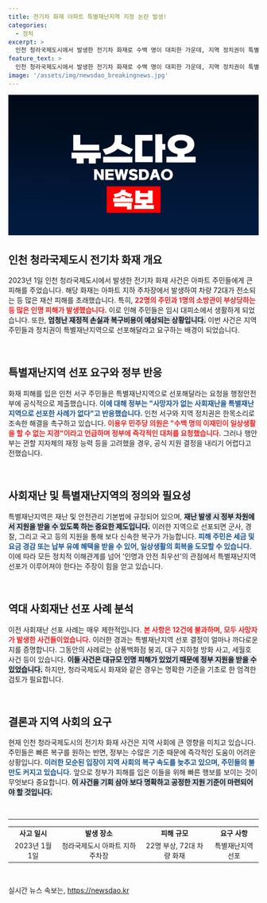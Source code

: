 ```yaml
---
title: 전기차 화재 아파트 특별재난지역 지정 논란 발생!
categories:
  - 정치
excerpt: >
  인천 청라국제도시에서 발생한 전기차 화재로 수백 명이 대피한 가운데, 지역 정치권이 특별재난지역 선포를 요구하고 있다. 그러나 정부는 사망자가 없는 사회재난에 대한 전례를 들어 부정적인 입장을 고수하고 있어 긴장감이 높아지고 있다.
feature_text: >
  인천 청라국제도시에서 발생한 전기차 화재로 수백 명이 대피한 가운데, 지역 정치권이 특별재난지역 선포를 요구하고 있다. 그러나 정부는 사망자가 없는 사회재난에 대한 전례를 들어 부정적인 입장을 고수하고 있어 긴장감이 높아지고 있다.
image: '/assets/img/newsdao_breakingnews.jpg'
---
```


<p><img src="/assets/img/newsdao_breakingnews.jpg" alt="firstkoreanews 속보" /></p>

<h2 data-ke-size="size26">인천 청라국제도시 전기차 화재 개요</h2>

<p data-ke-size="size16">2023년 1일 인천 청라국제도시에서 발생한 전기차 화재 사건은 아파트 주민들에게 큰 피해를 주었습니다. 해당 화재는 아파트 지하 주차장에서 발생하여 차량 72대가 전소되는 등 많은 재산 피해를 초래했습니다. 특히, <b><span style="color: #ee2323;">22명의 주민과 1명의 소방관이 부상당하는 등 많은 인명 피해가 발생했습니다.</span></b> 이로 인해 주민들은 임시 대피소에서 생활하게 되었습니다. 또한, <b><span style="background-color: #21538527;">엄청난 재정적 손실과 복구비용이 예상되는 상황입니다.</span></b> 이번 사건은 지역 주민들과 정치권이 특별재난지역으로 선포해달라고 요구하는 배경이 되었습니다.</p>

<p data-ke-size="size16">&nbsp;</p>

<h2 data-ke-size="size26">특별재난지역 선포 요구와 정부 반응</h2>

<p data-ke-size="size16">화재 피해를 입은 인천 서구 주민들은 특별재난지역으로 선포해달라는 요청을 행정안전부에 공식적으로 제출했습니다. <b><span style="color: #1a5490;">이에 대해 정부는 "사망자가 없는 사회재난을 특별재난지역으로 선포한 사례가 없다"고 반응했습니다.</span></b> 인천 서구와 지역 정치권은 한목소리로 조속한 해결을 촉구하고 있습니다. <b><span style="color: #ee2323;">이용우 민주당 의원은 "수백 명의 이재민이 일상생활을 할 수 없는 지경"이라고 언급하며 정부에 즉각적인 대처를 요청했습니다.</span></b> 그러나 행안부는 관할 지자체의 재정 능력 등을 고려했을 경우, 공식 지원 결정을 내리기 어렵다고 전했습니다.</p>

<p data-ke-size="size16">&nbsp;</p>

<h2 data-ke-size="size26">사회재난 및 특별재난지역의 정의와 필요성</h2>

<p data-ke-size="size16">특별재난지역은 재난 및 안전관리 기본법에 규정되어 있으며, <b><span style="background-color: #21538527;">재난 발생 시 정부 차원에서 지원을 받을 수 있도록 하는 중요한 제도입니다.</span></b> 이러한 지역으로 선포되면 군사, 경찰, 그리고 국고 등의 지원을 통해 보다 신속한 복구가 가능합니다. <b><span style="color: #1a5490;">피해 주민은 세금 및 요금 경감 또는 납부 유예 혜택을 받을 수 있어, 일상생활의 회복을 도모할 수 있습니다.</span></b> 이에 따라 모든 정치적 이해관계를 넘어 '인명과 안전 최우선'의 관점에서 특별재난지역 선포가 이루어져야 한다는 주장이 힘을 얻고 있습니다.</p>

<p data-ke-size="size16">&nbsp;</p>

<h2 data-ke-size="size26">역대 사회재난 선포 사례 분석</h2>

<p data-ke-size="size16">이전 사회재난 선포 사례는 매우 제한적입니다. <b><span style="color: #ee2323;">본 사항은 12건에 불과하며, 모두 사망자가 발생한 사건들이었습니다.</span></b> 이러한 경과는 특별재난지역 선포 결정이 얼마나 까다로운지를 증명합니다. 그동안의 사례로는 삼풍백화점 붕괴, 대구 지하철 방화 사고, 세월호 사건 등이 있습니다. <b><span style="background-color: #21538527;">이들 사건은 대규모 인명 피해가 있었기 때문에 정부 지원을 받을 수 있었습니다.</span></b> 하지만, 청라국제도시 화재와 같은 경우는 명확한 기준을 기초로 한 엄격한 검토가 필요합니다.</p>

<p data-ke-size="size16">&nbsp;</p>

<h2 data-ke-size="size26">결론과 지역 사회의 요구</h2>

<p data-ke-size="size16">현재 인천 청라국제도시의 전기차 화재 사건은 지역 사회에 큰 영향을 미치고 있습니다. 주민들은 빠른 복구를 원하는 반면, 정부는 수많은 기준 때문에 즉각적인 도움이 어려운 상황입니다. <b><span style="color: #1a5490;">이러한 모순된 입장이 지역 사회의 복구 속도를 늦추고 있으며, 주민들의 불만도 커지고 있습니다.</span></b> 앞으로 정부가 피해를 입은 이들을 위해 빠른 행보를 보이는 것이 무엇보다 중요합니다. <b><span style="background-color: #21538527;">이 사건을 기회 삼아 보다 명확하고 공정한 지원 기준이 마련되어야 할 것입니다.</span></b></p>

<p data-ke-size="size16">&nbsp;</p>

<hr>

<table>
<tr>
<td style="text-align: center; height: 17px;"><b>사고 일시</b></td>
<td style="text-align: center; height: 17px;"><b>발생 장소</b></td>
<td style="text-align: center; height: 17px;"><b>피해 규모</b></td>
<td style="text-align: center; height: 17px;"><b>요구 사항</b></td>
</tr>
<tr>
<td style="text-align: center; height: 17px;">2023년 1월 1일</td>
<td style="text-align: center; height: 17px;">청라국제도시 아파트 지하 주차장</td>
<td style="text-align: center; height: 17px;">22명 부상, 72대 차량 화재</td>
<td style="text-align: center; height: 17px;">특별재난지역 선포</td>
</tr>
</table>

<p data-ke-size="size16">&nbsp;</p>
실시간 뉴스 속보는, <a href="https://newsdao.kr" rel="dofollow">https://newsdao.kr</a>


